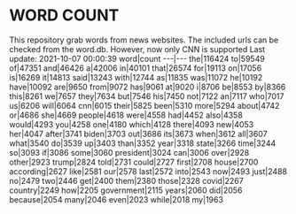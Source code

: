 # WORD COUNT
This repository grab words from news websites. The included urls can be checked from the word.db.
However, now only CNN is supported
Last update: 2021-10-07 00:00:39
word|count
---|---
the|116424
to|59549
of|47351
and|46426
a|42006
in|40101
that|26574
for|19113
on|17056
is|16269
it|14813
said|13243
with|12744
as|11835
was|11072
he|10192
have|10092
are|9650
from|9072
has|9061
at|9020
i|8706
be|8553
by|8366
this|8261
we|7657
they|7634
but|7546
his|7450
not|7122
an|7117
who|7017
us|6206
will|6064
cnn|6015
their|5825
been|5310
more|5294
about|4742
or|4686
she|4669
people|4618
were|4558
had|4452
also|4358
would|4293
you|4258
one|4180
which|4128
there|4093
new|4053
her|4047
after|3741
biden|3703
out|3686
its|3673
when|3612
all|3607
what|3540
do|3539
up|3403
than|3352
year|3318
state|3266
time|3244
so|3093
if|3086
some|3060
president|3024
can|3006
over|2928
other|2923
trump|2824
told|2731
could|2727
first|2708
house|2700
according|2627
like|2581
our|2578
last|2572
into|2543
now|2493
just|2488
no|2479
two|2446
get|2400
them|2380
those|2328
covid|2267
country|2249
how|2205
government|2115
years|2060
did|2056
because|2054
many|2046
even|2023
while|2018
my|1963
